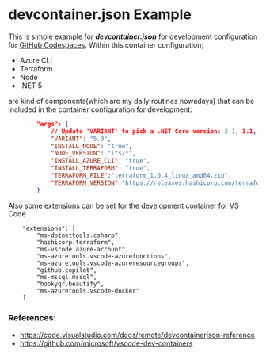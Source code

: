 # devcontainer.json Example

This is simple example for _**devcontainer.json**_ for development configuration for [GitHub Codespaces](https://github.com/features/codespaces). 
Within this container configuration;

- Azure CLI
- Terraform
- Node
- .NET 5

are kind of components(which are my daily routines nowadays) that can be included in the container configuration for development.

```json
		"args": { 
			// Update 'VARIANT' to pick a .NET Core version: 2.1, 3.1, 5.0
			"VARIANT": "5.0",
			"INSTALL_NODE": "true",
			"NODE_VERSION": "lts/*",
			"INSTALL_AZURE_CLI": "true",
			"INSTALL_TERRAFORM": "true",
			"TERRAFORM_FILE":"terraform_1.0.4_linux_amd64.zip",
			"TERRAFORM_VERSION":"https://releases.hashicorp.com/terraform/1.0.4/terraform_1.0.4_linux_amd64.zip"
		}
```

Also some extensions can be set for the development container for VS Code
```
	"extensions": [
		"ms-dotnettools.csharp",
		"hashicorp.terraform",
		"ms-vscode.azure-account",
		"ms-azuretools.vscode-azurefunctions",
		"ms-azuretools.vscode-azureresourcegroups",
		"github.copilot",
		"ms-mssql.mssql",
		"hookyqr.beautify",
		"ms-azuretools.vscode-docker"
	]
```

### References:
- https://code.visualstudio.com/docs/remote/devcontainerjson-reference
- https://github.com/microsoft/vscode-dev-containers
